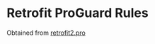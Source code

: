 # Retrofit ProGuard Rules

Obtained from [retrofit2.pro](https://github.com/square/retrofit/blob/master/retrofit/src/main/resources/META-INF/proguard/retrofit2.pro)